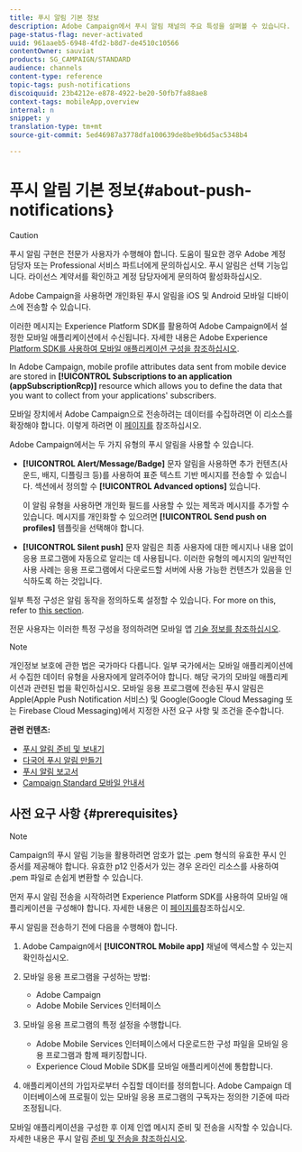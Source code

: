 ```yaml
---
title: 푸시 알림 기본 정보
description: Adobe Campaign에서 푸시 알림 채널의 주요 특성을 살펴볼 수 있습니다.
page-status-flag: never-activated
uuid: 961aaeb5-6948-4fd2-b8d7-de4510c10566
contentOwner: sauviat
products: SG_CAMPAIGN/STANDARD
audience: channels
content-type: reference
topic-tags: push-notifications
discoiquuid: 23b4212e-e878-4922-be20-50fb7fa88ae8
context-tags: mobileApp,overview
internal: n
snippet: y
translation-type: tm+mt
source-git-commit: 5ed46987a3778dfa100639de8be9b6d5ac5348b4

---
```



# 푸시 알림 기본 정보{#about-push-notifications}

>[!CAUTION]
>
>푸시 알림 구현은 전문가 사용자가 수행해야 합니다. 도움이 필요한 경우 Adobe 계정 담당자 또는 Professional 서비스 파트너에게 문의하십시오. 푸시 알림은 선택 기능입니다. 라이선스 계약서를 확인하고 계정 담당자에게 문의하여 활성화하십시오.

Adobe Campaign을 사용하면 개인화된 푸시 알림을 iOS 및 Android 모바일 디바이스에 전송할 수 있습니다.

이러한 메시지는 Experience Platform SDK를 활용하여 Adobe Campaign에서 설정한 모바일 애플리케이션에서 수신됩니다. 자세한 내용은 Adobe Experience [Platform SDK를 사용하여 모바일 애플리케이션 구성을 참조하십시오](https://helpx.adobe.com/campaign/kb/configuring-app-sdk.html).

In Adobe Campaign, mobile profile attributes data sent from mobile device are stored in **[!UICONTROL Subscriptions to an application (appSubscriptionRcp)]** resource which allows you to define the data that you want to collect from your applications&#39; subscribers.

모바일 장치에서 Adobe Campaign으로 전송하려는 데이터를 수집하려면 이 리소스를 확장해야 합니다. 이렇게 하려면 이 [페이지를](../../developing/using/extending-the-subscriptions-to-an-application-resource.md) 참조하십시오.

Adobe Campaign에서는 두 가지 유형의 푸시 알림을 사용할 수 있습니다.

* **[!UICONTROL Alert/Message/Badge]** 문자 알림을 사용하면 추가 컨텐츠(사운드, 배지, 디플링크 등)를 사용하여 표준 텍스트 기반 메시지를 전송할 수 있습니다. 섹션에서 정의할 수 **[!UICONTROL Advanced options]** 있습니다.

   이 알림 유형을 사용하면 개인화 필드를 사용할 수 있는 제목과 메시지를 추가할 수 있습니다. 메시지를 개인화할 수 있으려면 **[!UICONTROL Send push on profiles]** 템플릿을 선택해야 합니다.

* **[!UICONTROL Silent push]** 문자 알림은 최종 사용자에 대한 메시지나 내용 없이 응용 프로그램에 자동으로 알리는 데 사용됩니다. 이러한 유형의 메시지의 일반적인 사용 사례는 응용 프로그램에서 다운로드할 서버에 사용 가능한 컨텐츠가 있음을 인식하도록 하는 것입니다.

일부 특정 구성은 알림 동작을 정의하도록 설정할 수 있습니다. For more on this, refer to [this section](../../channels/using/customizing-a-push-notification.md).

전문 사용자는 이러한 특정 구성을 정의하려면 모바일 앱 [기술 정보를 참조하십시오](https://helpx.adobe.com/campaign/kb/acs-article-list.html).

>[!NOTE]
>
>개인정보 보호에 관한 법은 국가마다 다릅니다. 일부 국가에서는 모바일 애플리케이션에서 수집한 데이터 유형을 사용자에게 알려주어야 합니다. 해당 국가의 모바일 애플리케이션과 관련된 법을 확인하십시오. 모바일 응용 프로그램에 전송된 푸시 알림은 Apple(Apple Push Notification 서비스) 및 Google(Google Cloud Messaging 또는 Firebase Cloud Messaging)에서 지정한 사전 요구 사항 및 조건을 준수합니다.

**관련 컨텐츠:**

* [푸시 알림 준비 및 보내기](../../channels/using/preparing-and-sending-a-push-notification.md)
* [다국어 푸시 알림 만들기](../../channels/using/creating-a-multilingual-push-notification.md)
* [푸시 알림 보고서](../../reporting/using/push-notification-report.md)
* [Campaign Standard 모바일 안내서](https://helpx.adobe.com/campaign/kb/acs-mobile.html)

## 사전 요구 사항 {#prerequisites}

>[!NOTE]
>Campaign의 푸시 알림 기능을 활용하려면 암호가 없는 .pem 형식의 유효한 푸시 인증서를 제공해야 합니다.
유효한 p12 인증서가 있는 경우 온라인 리소스를 사용하여 .pem 파일로 손쉽게 변환할 수 있습니다.

먼저 푸시 알림 전송을 시작하려면 Experience Platform SDK를 사용하여 모바일 애플리케이션을 구성해야 합니다. 자세한 내용은 이 [페이지를](https://helpx.adobe.com/campaign/kb/configuring-app-sdk.html)참조하십시오.

푸시 알림을 전송하기 전에 다음을 수행해야 합니다.

1. Adobe Campaign에서 **[!UICONTROL Mobile app]** 채널에 액세스할 수 있는지 확인하십시오.
1. 모바일 응용 프로그램을 구성하는 방법:

   * Adobe Campaign
   * Adobe Mobile Services 인터페이스

1. 모바일 응용 프로그램의 특정 설정을 수행합니다.

   * Adobe Mobile Services 인터페이스에서 다운로드한 구성 파일을 모바일 응용 프로그램과 함께 패키징합니다.
   * Experience Cloud Mobile SDK를 모바일 애플리케이션에 통합합니다.

1. 애플리케이션의 가입자로부터 수집할 데이터를 정의합니다. Adobe Campaign 데이터베이스에 프로필이 있는 모바일 응용 프로그램의 구독자는 정의한 기준에 따라 조정됩니다.

모바일 애플리케이션을 구성한 후 이제 인앱 메시지 준비 및 전송을 시작할 수 있습니다. 자세한 내용은 푸시 알림 [준비 및 전송을 참조하십시오](../../channels/using/preparing-and-sending-a-push-notification.md).
